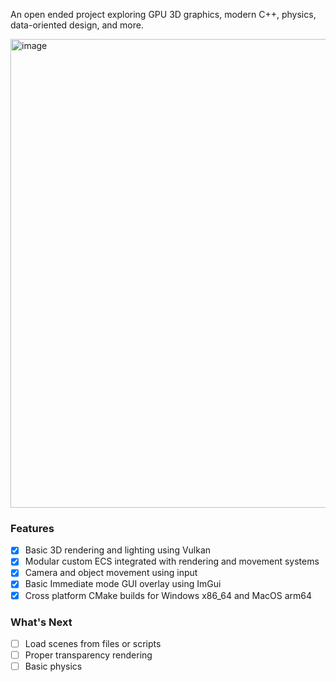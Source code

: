 An open ended project exploring GPU 3D graphics, modern C++, physics, data-oriented design, and more.

<img width="750" alt="image" src="https://github.com/tylimbach/IgneousEngine/assets/63261198/0cbd086e-3a41-4b4f-85ee-8678effd5562">

### Features
- [x] Basic 3D rendering and lighting using Vulkan
- [x] Modular custom ECS integrated with rendering and movement systems
- [x] Camera and object movement using input
- [x] Basic Immediate mode GUI overlay using ImGui
- [x] Cross platform CMake builds for Windows x86_64 and MacOS arm64

### What's Next
- [ ] Load scenes from files or scripts
- [ ] Proper transparency rendering
- [ ] Basic physics

